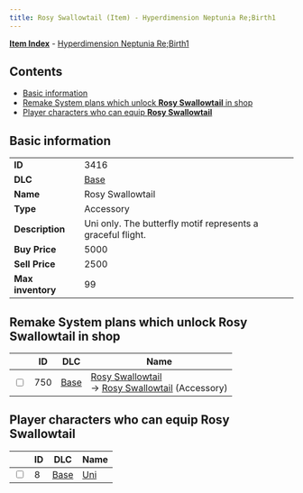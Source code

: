 ```yaml
---
title: Rosy Swallowtail (Item) - Hyperdimension Neptunia Re;Birth1
---
```


[**Item Index**](/neptunia/rb1/item/index.html) - [Hyperdimension Neptunia Re;Birth1](/neptunia/rb1)

## Contents

- [Basic information](#basic-information)
- [Remake System plans which unlock **Rosy Swallowtail** in shop](#remake-system-plans-which-unlock-rosy-swallowtail-in-shop)
- [Player characters who can equip **Rosy Swallowtail**](#player-characters-who-can-equip-rosy-swallowtail)
## Basic information

|   |   |
| -- | -- |
| **ID** | 3416 |
| **DLC** | [Base](/neptunia/rb1/dlc/1-base.html) |
| **Name** | Rosy Swallowtail |
| **Type** | Accessory |
| **Description** | Uni only. The butterfly motif represents a graceful flight. |
| **Buy Price** | 5000 |
| **Sell Price** | 2500 |
| **Max inventory** | 99 |


## Remake System plans which unlock **Rosy Swallowtail** in shop

|    | ID | DLC | Name |
| -- | -- | --- | ---- |
| <input type="checkbox" id="rb1-remake-1-750" class="trackbox" /> | 750 | [Base](/neptunia/rb1/dlc/1-base.html) | [Rosy Swallowtail](/neptunia/rb1/remake/1-750-rosy-swallowtail.html)<br /> → [Rosy Swallowtail](/neptunia/rb1/item/1-3416-rosy-swallowtail.html) (Accessory) |


## Player characters who can equip **Rosy Swallowtail**

|    | ID | DLC | Name |
| -- | -- | --- | ---- |
| <input type="checkbox" id="rb1-player-1-8" class="trackbox" /> | 8 | [Base](/neptunia/rb1/dlc/1-base.html) | [Uni](/neptunia/rb1/player/1-8-uni.html) |

